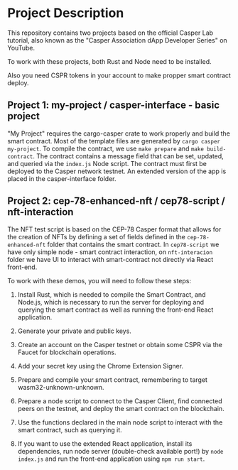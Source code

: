 # Project Description

This repository contains two projects based on the official Casper Lab tutorial, also known as the "Casper Association dApp Developer Series" on YouTube.

To work with these projects, both Rust and Node need to be installed.

Also you need CSPR tokens in your account to make propper smart contract deploy. 

## Project 1: my-project / casper-interface - basic project

"My Project" requires the cargo-casper crate to work properly and build the smart contract. Most of the template files are generated by `cargo casper my-project`. To compile the contract, we use `make prepare` and `make build-contract`. The contract contains a message field that can be set, updated, and queried via the `index.js` Node script. The contract must first be deployed to the Casper network testnet. An extended version of the app is placed in the casper-interface folder.

## Project 2: cep-78-enhanced-nft / cep78-script / nft-interaction

The NFT test script is based on the CEP-78 Casper format that allows for the creation of NFTs by defining a set of fields defined in the `cep-78-enhanced-nft` folder that contains the smart contract. In `cep78-script` we have only simple node - smart contract interaction, on `nft-interacion` folder we have UI to interact with smart-contract not directly via React front-end.

To work with these demos, you will need to follow these steps:

1) Install Rust, which is needed to compile the Smart Contract, and Node.js, which is necessary to run the server for deploying and querying the smart contract as well as running the front-end React application.

2) Generate your private and public keys.

3) Create an account on the Casper testnet or obtain some CSPR via the Faucet for blockchain operations.

4) Add your secret key using the Chrome Extension Signer.

5) Prepare and compile your smart contract, remembering to target wasm32-unknown-unknown.

6) Prepare a node script to connect to the Casper Client, find connected peers on the testnet, and deploy the smart contract on the blockchain.

7) Use the functions declared in the main node script to interact with the smart contract, such as querying it.

8) If you want to use the extended React application, install its dependencies, run node server (double-check available port!) by `node index.js` and run the front-end application using `npm run start`.
